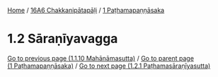 
[Home](/) / [16A6 Chakkanipātapāḷi](../../16A6.md) / [1 Paṭhamapaṇṇāsaka](../1.md)

# 1.2 Sāraṇīyavagga


[Go to previous page (1.1.10 Mahānāmasutta)](1.1/1.1.10.md) / [Go to parent page (1 Paṭhamapaṇṇāsaka)](../1.md) / [Go to next page (1.2.1 Paṭhamasāraṇīyasutta)](1.2/1.2.1.md)


